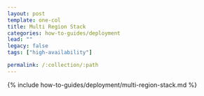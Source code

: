```yaml
---
layout: post
template: one-col
title: Multi Region Stack
categories: how-to-guides/deployment
lead: ""
legacy: false
tags: ["high-availability"]

permalink: /:collection/:path
---
```

{% include how-to-guides/deployment/multi-region-stack.md %}